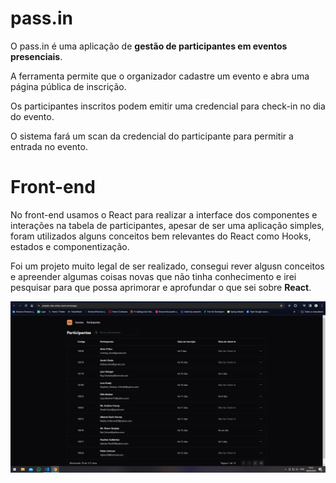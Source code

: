 # pass.in

O pass.in é uma aplicação de **gestão de participantes em eventos presenciais**. 

A ferramenta permite que o organizador cadastre um evento e abra uma página pública de inscrição.

Os participantes inscritos podem emitir uma credencial para check-in no dia do evento.

O sistema fará um scan da credencial do participante para permitir a entrada no evento.

# Front-end 

No front-end usamos o React para realizar a interface dos componentes e interações na tabela de participantes,
apesar de ser uma aplicação simples, foram utilizados alguns conceitos bem relevantes do React como Hooks, estados e componentização.

Foi um projeto muito legal de ser realizado, consegui rever algusn conceitos e apreender algumas coisas novas que não tinha conhecimento e irei pesquisar para que possa aprimorar e aprofundar o que sei sobre <strong>React</strong>.

<img src="./src/assets/Tela Projeto NLW.png" alt="ilustração de um computador" min-width="500px" max-width="700px" width="700px" align="center">
